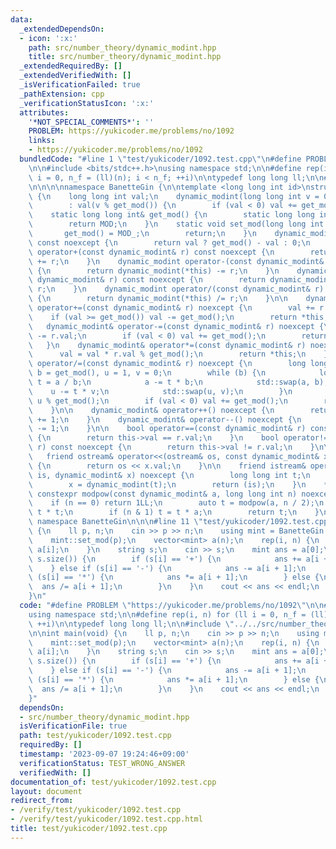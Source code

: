 ```yaml
---
data:
  _extendedDependsOn:
  - icon: ':x:'
    path: src/number_theory/dynamic_modint.hpp
    title: src/number_theory/dynamic_modint.hpp
  _extendedRequiredBy: []
  _extendedVerifiedWith: []
  _isVerificationFailed: true
  _pathExtension: cpp
  _verificationStatusIcon: ':x:'
  attributes:
    '*NOT_SPECIAL_COMMENTS*': ''
    PROBLEM: https://yukicoder.me/problems/no/1092
    links:
    - https://yukicoder.me/problems/no/1092
  bundledCode: "#line 1 \"test/yukicoder/1092.test.cpp\"\n#define PROBLEM \"https://yukicoder.me/problems/no/1092\"\
    \n\n#include <bits/stdc++.h>\nusing namespace std;\n\n#define rep(i, n) for (ll\
    \ i = 0, n_f = (ll)(n); i < n_f; ++i)\n\ntypedef long long ll;\n\n#line 1 \"src/number_theory/dynamic_modint.hpp\"\
    \n\n\n\nnamespace BanetteGin {\n\ntemplate <long long int id>\nstruct dynamic_modint\
    \ {\n    long long int val;\n    dynamic_modint(long long int v = 0) noexcept\n\
    \        : val(v % get_mod()) {\n        if (val < 0) val += get_mod();\n    }\n\
    \    static long long int& get_mod() {\n        static long long int MOD = 1;\n\
    \        return MOD;\n    }\n    static void set_mod(long long int MOD_) {\n \
    \       get_mod() = MOD_;\n        return;\n    }\n    dynamic_modint operator-()\
    \ const noexcept {\n        return val ? get_mod() - val : 0;\n    }\n\n    dynamic_modint\
    \ operator+(const dynamic_modint& r) const noexcept {\n        return dynamic_modint(*this)\
    \ += r;\n    }\n    dynamic_modint operator-(const dynamic_modint& r) const noexcept\
    \ {\n        return dynamic_modint(*this) -= r;\n    }\n    dynamic_modint operator*(const\
    \ dynamic_modint& r) const noexcept {\n        return dynamic_modint(*this) *=\
    \ r;\n    }\n    dynamic_modint operator/(const dynamic_modint& r) const noexcept\
    \ {\n        return dynamic_modint(*this) /= r;\n    }\n\n    dynamic_modint&\
    \ operator+=(const dynamic_modint& r) noexcept {\n        val += r.val;\n    \
    \    if (val >= get_mod()) val -= get_mod();\n        return *this;\n    }\n \
    \   dynamic_modint& operator-=(const dynamic_modint& r) noexcept {\n        val\
    \ -= r.val;\n        if (val < 0) val += get_mod();\n        return *this;\n \
    \   }\n    dynamic_modint& operator*=(const dynamic_modint& r) noexcept {\n  \
    \      val = val * r.val % get_mod();\n        return *this;\n    }\n    dynamic_modint&\
    \ operator/=(const dynamic_modint& r) noexcept {\n        long long int a = r.val,\
    \ b = get_mod(), u = 1, v = 0;\n        while (b) {\n            long long int\
    \ t = a / b;\n            a -= t * b;\n            std::swap(a, b);\n        \
    \    u -= t * v;\n            std::swap(u, v);\n        }\n        val = val *\
    \ u % get_mod();\n        if (val < 0) val += get_mod();\n        return *this;\n\
    \    }\n\n    dynamic_modint& operator++() noexcept {\n        return dynamic_modint(*this)\
    \ += 1;\n    }\n    dynamic_modint& operator--() noexcept {\n        return dynamic_modint(*this)\
    \ -= 1;\n    }\n\n    bool operator==(const dynamic_modint& r) const noexcept\
    \ {\n        return this->val == r.val;\n    }\n    bool operator!=(const dynamic_modint&\
    \ r) const noexcept {\n        return this->val != r.val;\n    }\n\n    /*\n \
    \   friend ostream& operator<<(ostream& os, const dynamic_modint& x) const noexcept\
    \ {\n        return os << x.val;\n    }\n\n    friend istream& operator>>(istream&\
    \ is, dynamic_modint& x) noexcept {\n        long long int t;\n        is >> t;\n\
    \        x = dynamic_modint(t);\n        return (is);\n    }\n    */\n\n    friend\
    \ constexpr modpow(const dynamic_modint& a, long long int n) noexcept {\n    \
    \    if (n == 0) return 1LL;\n        auto t = modpow(a, n / 2);\n        t =\
    \ t * t;\n        if (n & 1) t = t * a;\n        return t;\n    }\n};\n\n}  //\
    \ namespace BanetteGin\n\n\n#line 11 \"test/yukicoder/1092.test.cpp\"\n\nint main(void)\
    \ {\n    ll p, n;\n    cin >> p >> n;\n    using mint = BanetteGin::dynamic_modint<0>;\n\
    \    mint::set_mod(p);\n    vector<mint> a(n);\n    rep(i, n) {\n        cin >>\
    \ a[i];\n    }\n    string s;\n    cin >> s;\n    mint ans = a[0];\n    rep(i,\
    \ s.size()) {\n        if (s[i] == '+') {\n            ans += a[i + 1];\n    \
    \    } else if (s[i] == '-') {\n            ans -= a[i + 1];\n        } else if\
    \ (s[i] == '*') {\n            ans *= a[i + 1];\n        } else {\n          \
    \  ans /= a[i + 1];\n        }\n    }\n    cout << ans << endl;\n    return 0;\n\
    }\n"
  code: "#define PROBLEM \"https://yukicoder.me/problems/no/1092\"\n\n#include <bits/stdc++.h>\n\
    using namespace std;\n\n#define rep(i, n) for (ll i = 0, n_f = (ll)(n); i < n_f;\
    \ ++i)\n\ntypedef long long ll;\n\n#include \"../../src/number_theory/dynamic_modint.hpp\"\
    \n\nint main(void) {\n    ll p, n;\n    cin >> p >> n;\n    using mint = BanetteGin::dynamic_modint<0>;\n\
    \    mint::set_mod(p);\n    vector<mint> a(n);\n    rep(i, n) {\n        cin >>\
    \ a[i];\n    }\n    string s;\n    cin >> s;\n    mint ans = a[0];\n    rep(i,\
    \ s.size()) {\n        if (s[i] == '+') {\n            ans += a[i + 1];\n    \
    \    } else if (s[i] == '-') {\n            ans -= a[i + 1];\n        } else if\
    \ (s[i] == '*') {\n            ans *= a[i + 1];\n        } else {\n          \
    \  ans /= a[i + 1];\n        }\n    }\n    cout << ans << endl;\n    return 0;\n\
    }"
  dependsOn:
  - src/number_theory/dynamic_modint.hpp
  isVerificationFile: true
  path: test/yukicoder/1092.test.cpp
  requiredBy: []
  timestamp: '2023-09-07 19:24:46+09:00'
  verificationStatus: TEST_WRONG_ANSWER
  verifiedWith: []
documentation_of: test/yukicoder/1092.test.cpp
layout: document
redirect_from:
- /verify/test/yukicoder/1092.test.cpp
- /verify/test/yukicoder/1092.test.cpp.html
title: test/yukicoder/1092.test.cpp
---
```


